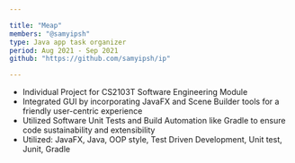```yaml
---

title: "Meap"
members: "@samyipsh"
type: Java app task organizer
period: Aug 2021 - Sep 2021
github: "https://github.com/samyipsh/ip"

---
```


* Individual Project for CS2103T Software Engineering Module
* Integrated GUI by incorporating JavaFX and Scene Builder tools for a friendly user-centric experience
* Utilized Software Unit Tests and Build Automation like Gradle to ensure code sustainability and extensibility
* Utilized: JavaFX, Java, OOP style, Test Driven Development, Unit test, Junit, Gradle